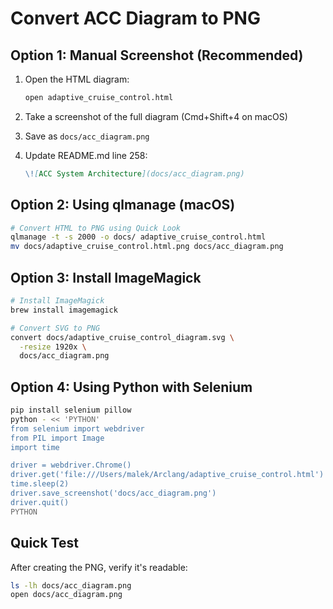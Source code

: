 # Convert ACC Diagram to PNG

## Option 1: Manual Screenshot (Recommended)

1. Open the HTML diagram:
   ```bash
   open adaptive_cruise_control.html
   ```

2. Take a screenshot of the full diagram (Cmd+Shift+4 on macOS)

3. Save as `docs/acc_diagram.png`

4. Update README.md line 258:
   ```markdown
   \![ACC System Architecture](docs/acc_diagram.png)
   ```

## Option 2: Using qlmanage (macOS)

```bash
# Convert HTML to PNG using Quick Look
qlmanage -t -s 2000 -o docs/ adaptive_cruise_control.html
mv docs/adaptive_cruise_control.html.png docs/acc_diagram.png
```

## Option 3: Install ImageMagick

```bash
# Install ImageMagick
brew install imagemagick

# Convert SVG to PNG
convert docs/adaptive_cruise_control_diagram.svg \
  -resize 1920x \
  docs/acc_diagram.png
```

## Option 4: Using Python with Selenium

```bash
pip install selenium pillow
python - << 'PYTHON'
from selenium import webdriver
from PIL import Image
import time

driver = webdriver.Chrome()
driver.get('file:///Users/malek/Arclang/adaptive_cruise_control.html')
time.sleep(2)
driver.save_screenshot('docs/acc_diagram.png')
driver.quit()
PYTHON
```

## Quick Test

After creating the PNG, verify it's readable:
```bash
ls -lh docs/acc_diagram.png
open docs/acc_diagram.png
```
